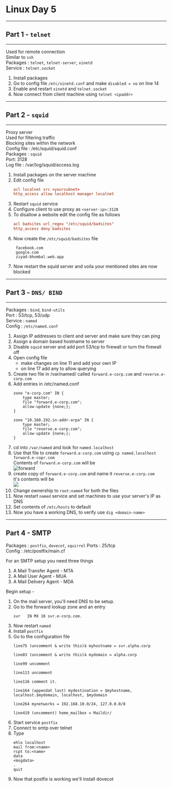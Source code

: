 # Linux Day 5
---  
## Part 1 - `telnet`  
---  
Used for remote connection  
Similar to `ssh`  
Packages : `telnet`, `telnet-server`, `xinetd`  
Service : `telnet.socket`  

1. Install packages  
2. Go to config file `/etc/xinetd.conf` and make `disabled = no` on line 14  
3. Enable and restart `xinetd` and `telnet.socket`
4. Now connect from client machine using `telnet <ipaddr>`

---
## Part 2 - `squid`  
---  
Proxy server  
Used for filtering traffic  
Blocking sites within the network   
Config file : /etc/squid/squid.conf  
Packages : `squid`  
Port: 3128  
Log file : /var/log/squid/access.log  

1. Install packages on the server machine
2. Edit config file
   ```squid.conf
   acl localnet src <yoursubnet>
   http_access allow localhost manager localnet
   ```
3. Restart `squid` service
4. Configure client to use proxy as `<server-ip>:3128`
5. To disallow a website edit the config file as follows
   ```conf
   acl badsites url_regex "/etc/squid/badsites"
   http_access deny badsites
   ```
6. Now create the `/etc/squid/badsites` file
   ```
    facebook.com
    google.com
    ziyad-bhombal.web.app
   ```
7. Now restart the squid server and voila your mentioned sites are now blocked

---
## Part 3 - `DNS/ BIND`
---  
Packages : `bind`, `bind-utils`  
Port : 53/tcp, 53/udp  
Service : `named`  
Config : `/etc/named.conf`  


1. Assign IP addresses to client and server and make sure they can ping
2. Assign a domain based hostname to server
3. Disable `squid` server and add port 53/tcp to firewall or turn the firewall off
4. Open config file
   - make changes on line 11 and add your own IP  
   - on line 17 add any to allow querying  
5. Create two file in /var/named/ called `forward.e-corp.com` and `reverse.e-corp.com`
6. Add entries in /etc/named.conf
   ```
   zone "e-corp.com" IN {
       type master;
       file "forward.e-corp.com";
       allow-update {none;};
   }

   zone "10.168.192.in-addr-arpa" IN {
       type master;
       file "reverse.e-corp.com";
       allow-update {none;};
   }
   ```
7. cd into `/var/named` and look for `named.localhost`
8. Use that file to create `forward.e-corp.com` using `cp named.localhost forward.e-copr.com`  
   Contents of `forward.e-corp.com` will be  
   ![forward](https://imgur.com/zUXGQTS.png)
9. create copy of `forward.e-corp.com` and name it `reverse.e-corp.com`  
    it's contents will be  
    ![](https://imgur.com/sNK1Q3X.png)  
10. Change ownership to `root:named` for both the files
11. Now restart `named` service and set machines to use your server's IP as DNS
12. Set contents of `/etc/hosts` to default
13. Now you have a working DNS, to verify use `dig <domain-name>`  

---
Part 4 - SMTP  
---
Packages : `postfix`, `dovecot`, `squirrel`
Ports : 25/tcp  
Config : /etc/postfix/main.cf  

For an SMTP setup you need three things  
1. A Mail Transfer Agent - MTA  
2. A Mail User Agent - MUA  
3. A Mail Delivery Agent - MDA  

Begin setup -
1. On the mail server, you'll need DNS to be setup.
2. Go to the forward lookup zone and an entry
   ```
   svr   IN MX 10 svr.e-corp.com.
   ```
3. Now restart `named`
4. Install `postfix`
5. Go to the configuration file
   ```
   line75 (uncomment & write this)à myhostname = svr.alpha.corp

   line83 (uncomment & write this)à mydomain = alpha.corp

   line99 uncomment

   line113 uncomment

   line116 comment it.

   line164 (appendat last) mydestination = $myhostname, localhost.$mydomain, localhost, $mydomain

   line264 mynetworks = 192.168.10.0/24, 127.0.0.0/8

   line419 (uncomment) home_mailbox = Maildir/
   ```
6. Start service `postfix`
7. Connect to smtp over telnet
8. Type 
   ```
   ehlo localhost
   mail from:<name>
   rcpt to:<name>
   data
   <msgdata>
   .
   quit
   ```
9. Now that postfix is working we'll install dovecot
